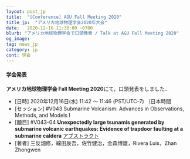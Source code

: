 ```yaml
---
layout: post_jp
title:  "[Conference] AGU Fall Meeting 2020"
title_jp:  "アメリカ地球物理学会2020年大会"
date:   2020-12-16 11:30:00 -0700
blurb: "アメリカ地球物理学会で口頭発表 / Talk at AGU Fall Meeting 2020"
og_image:
tag: news_jp
category: jp
cont: 学会
---
```


#### **学会発表**

**アメリカ地球物理学会 Fall Meeting 2020**にて，口頭発表をしました．

- [日時] 2020年12月16日(水) 11:42 〜 11:46 (PST/UTC-7) （日本時間
- [セッション] #V043 Submarine Volcanism: Advances in Observations, Methods, and Models I
- [題目] #V043-04 **Unexpectedly large tsunamis generated by submarine volcanic earthquakes: Evidence of trapdoor faulting at a submarine caldera** [アブストラクト](https://agu.confex.com/agu/fm20/meetingapp.cgi/Paper/668812)
- [著者] 三反畑修，綿田辰吾，佐竹健治，金森博雄，Rivera Luis，Zhan Zhongwen

